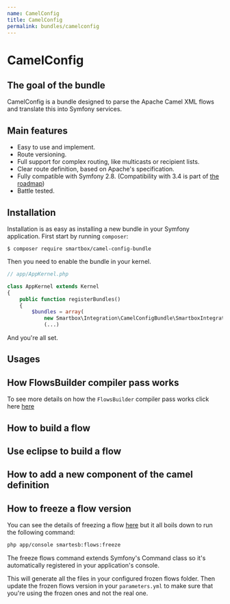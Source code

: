 ```yaml
---
name: CamelConfig
title: CamelConfig
permalink: bundles/camelconfig
---
```


# CamelConfig

## The goal of the bundle
CamelConfig is a bundle designed to parse the Apache Camel XML flows and translate this into Symfony services.  

## Main features

* Easy to use and implement.
* Route versioning.
* Full support for complex routing, like multicasts or recipient lists.
* Clear route definition, based on Apache's specification.
* Fully compatible with Symfony 2.8. (Compatibility with 3.4 is part of [the roadmap](/smartesb-skeleton/roadmap))
* Battle tested.

## Installation
Installation is as easy as installing a new bundle in your Symfony application. First start by running `composer`:

`$ composer require smartbox/camel-config-bundle`

Then you need to enable the bundle in your kernel.

```php
// app/AppKernel.php

class AppKernel extends Kernel
{
    public function registerBundles()
    {
        $bundles = array(
            new Smartbox\Integration\CamelConfigBundle\SmartboxIntegrationCamelConfigBundle(),
            (...)
```

And you're all set.

## Usages
## How FlowsBuilder compiler pass works
To see more details on how the ```FlowsBuilder``` compiler pass works click here [here](/smartesb-skeleton/camel/flows-builder)

## How to build a flow
## Use eclipse to build a flow
## How to add a new component of the camel definition
## How to freeze a flow version

You can see the details of freezing a flow [here](/smartesb-skeleton/samples/freezeflows) but it all boils down to run the following command:

```bash
php app/console smartesb:flows:freeze
```

The freeze flows command extends Symfony's Command class so it's automatically registered in your application's console.

This will generate all the files in your configured frozen flows folder. Then update the frozen flows version in your `parameters.yml` to make sure that you're using the frozen ones and not the real one. 

